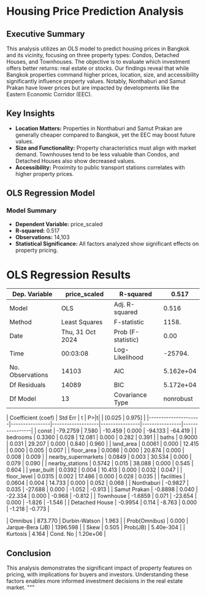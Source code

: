 # Housing Price Prediction Analysis

## Executive Summary
This analysis utilizes an OLS model to predict housing prices in Bangkok and its vicinity, focusing on three property types: Condos, Detached Houses, and Townhouses. The objective is to evaluate which investment offers better returns: real estate or stocks. Our findings reveal that while Bangkok properties command higher prices, location, size, and accessibility significantly influence property values. Notably, Nonthaburi and Samut Prakan have lower prices but are impacted by developments like the Eastern Economic Corridor (EEC).

## Key Insights
- **Location Matters:** Properties in Nonthaburi and Samut Prakan are generally cheaper compared to Bangkok, yet the EEC may boost future values.
- **Size and Functionality:** Property characteristics must align with market demand. Townhouses tend to be less valuable than Condos, and Detached Houses also show decreased values.
- **Accessibility:** Proximity to public transport stations correlates with higher property prices.

## OLS Regression Model

### Model Summary
- **Dependent Variable:** price_scaled
- **R-squared:** 0.517
- **Observations:** 14,103
- **Statistical Significance:** All factors analyzed show significant effects on property pricing.


# OLS Regression Results

| Dep. Variable      | price_scaled   | R-squared        | 0.517            |
|--------------------|----------------|-------------------|------------------|
| Model              | OLS            | Adj. R-squared    | 0.516            |
| Method             | Least Squares   | F-statistic       | 1158.            |
| Date               | Thu, 31 Oct 2024 | Prob (F-statistic) | 0.00           |
| Time               | 00:03:08       | Log-Likelihood     | -25794.          |
| No. Observations    | 14103          | AIC                | 5.162e+04        |
| Df Residuals       | 14089          | BIC                | 5.172e+04        |
| Df Model           | 13             | Covariance Type    | nonrobust        |

| Coefficient (coef) | Std Err        | t                 | P>|t|          | [0.025         | 0.975]         |
|---------------------|----------------|-------------------|----------------|----------------|----------------|
| const               | -79.2759       | 7.580             | -10.459        | 0.000          | -94.133        | -64.419        |
| bedrooms            | 0.3360         | 0.028             | 12.081         | 0.000          | 0.282          | 0.391          |
| baths               | 0.9000         | 0.031             | 29.207         | 0.000          | 0.840          | 0.960          |
| land_area           | 0.0061         | 0.000             | 12.415         | 0.000          | 0.005          | 0.007          |
| floor_area          | 0.0086         | 0.000             | 20.874         | 0.000          | 0.008          | 0.009          |
| nearby_supermarkets  | 0.0849        | 0.003             | 30.534         | 0.000          | 0.079          | 0.090          |
| nearby_stations     | 0.5742         | 0.015             | 38.088         | 0.000          | 0.545          | 0.604          |
| year_built          | 0.0392         | 0.004             | 10.413         | 0.000          | 0.032          | 0.047          |
| floor_level         | 0.0315         | 0.002             | 17.486         | 0.000          | 0.028          | 0.035          |
| facilities          | 0.0604         | 0.004             | 14.733         | 0.000          | 0.052          | 0.068          |
| Nonthaburi         | -0.9827        | 0.035             | -27.688        | 0.000          | -1.052         | -0.913         |
| Samut Prakan       | -0.8898        | 0.040             | -22.334        | 0.000          | -0.968         | -0.812         |
| Townhouse          | -1.6859        | 0.071             | -23.654        | 0.000          | -1.826         | -1.546         |
| Detached House     | -0.9954        | 0.114             | -8.763         | 0.000          | -1.218         | -0.773         |

| Omnibus             | 873.770        | Durbin-Watson     | 1.963            |
| Prob(Omnibus)      | 0.000          | Jarque-Bera (JB)  | 1396.598        |
| Skew                | 0.505          | Prob(JB)          | 5.40e-304       |
| Kurtosis            | 4.164          | Cond. No          | 1.20e+06        |

## Conclusion
This analysis demonstrates the significant impact of property features on pricing, with implications for buyers and investors. Understanding these factors enables more informed investment decisions in the real estate market.
"""

